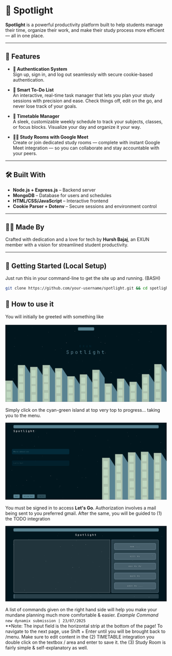 # 🌟 Spotlight

**Spotlight** is a powerful productivity platform built to help students manage their time, organize their work, and make their study process more efficient — all in one place.

---

## 🚀 Features

- **🔐 Authentication System**  
  Sign up, sign in, and log out seamlessly with secure cookie-based authentication.

- **🧠 Smart To-Do List**  
  An interactive, real-time task manager that lets you plan your study sessions with precision and ease. Check things off, edit on the go, and never lose track of your goals.

- **📆 Timetable Manager**  
  A sleek, customizable weekly schedule to track your subjects, classes, or focus blocks. Visualize your day and organize it your way.

- **🧑‍💻 Study Rooms with Google Meet**  
  Create or join dedicated study rooms — complete with instant Google Meet integration — so you can collaborate and stay accountable with your peers.

---

## 🛠 Built With

- **Node.js + Express.js** – Backend server
- **MongoDB** – Database for users and schedules
- **HTML/CSS/JavaScript** – Interactive frontend
- **Cookie Parser + Dotenv** – Secure sessions and environment control

---

## 👨‍💻 Made By

Crafted with dedication and a love for tech by **Hursh Bajaj**, an EXUN member with a vision for streamlined student productivity.

---

## 📂 Getting Started (Local Setup)

Just run this in your command-line to get the site up and running. (BASH)

```bash
git clone https://github.com/your-username/spotlight.git && cd spotlight && npm install && nodemon backend/app.js
```

## 🔧 How to use it

You will initially be greeted with something like   
<br>
![Image](imgs/Screenshot%202025-07-23%20213137.png)
<br>

Simply click on the cyan-green island at top very top to progress... taking you to the menu.

![alt text](imgs/Screenshot%202025-07-23%20214050.png)

You must be signed in to access **Let's Go**. Authorization involves a mail being sent to you preferred gmail. After the same, you will be guided to (1) the TODO integration

![alt text](imgs/image.png)

A list of commands given on the right hand side will help you make your mundane planning much more comfortable & easier. *Example Command* 
<br>
```new dynamix submission | 23/07/2025```
<br>
**Note: The input field is the horizontal strip at the bottom of the page!
To navigate to the next page, use Shift + Enter until you will be brought back to /menu. Make sure to edit content in the (2) TIMETABLE integration you double click on the textbox / area and enter to save it. the (3) Study Room is fairly simple & self-explanatory as well.





